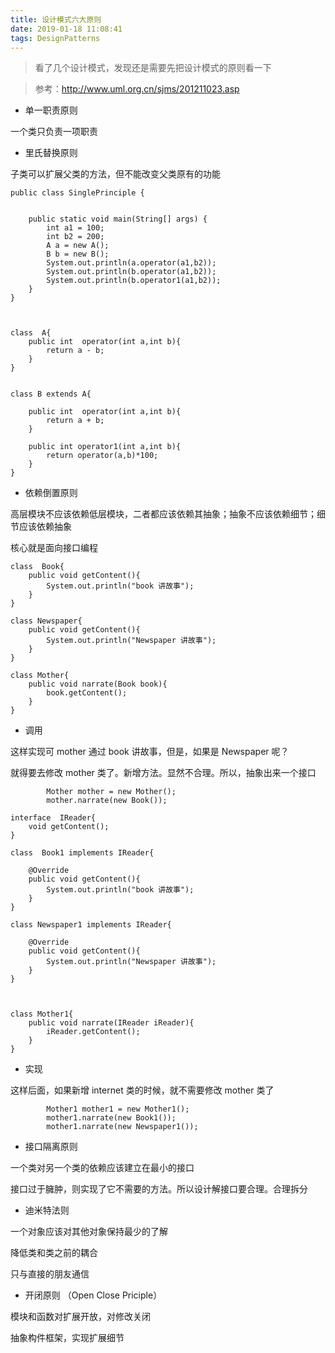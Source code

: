 ```yaml
---
title: 设计模式六大原则
date: 2019-01-18 11:08:41
tags: DesignPatterns
---
```


> 看了几个设计模式，发现还是需要先把设计模式的原则看一下


> 参考：http://www.uml.org.cn/sjms/201211023.asp

- 单一职责原则

一个类只负责一项职责


<!--more-->
- 里氏替换原则

子类可以扩展父类的方法，但不能改变父类原有的功能

```
public class SinglePrinciple {


    public static void main(String[] args) {
        int a1 = 100;
        int b2 = 200;
        A a = new A();
        B b = new B();
        System.out.println(a.operator(a1,b2));
        System.out.println(b.operator(a1,b2));
        System.out.println(b.operator1(a1,b2));
    }
}



class  A{
    public int  operator(int a,int b){
        return a - b;
    }
}


class B extends A{

    public int  operator(int a,int b){
        return a + b;
    }

    public int operator1(int a,int b){
        return operator(a,b)*100;
    }
}
```

- 依赖倒置原则

高层模块不应该依赖低层模块，二者都应该依赖其抽象；抽象不应该依赖细节；细节应该依赖抽象

核心就是面向接口编程


```
class  Book{
    public void getContent(){
        System.out.println("book 讲故事");
    }
}

class Newspaper{
    public void getContent(){
        System.out.println("Newspaper 讲故事");
    }
}

class Mother{
    public void narrate(Book book){
        book.getContent();
    }
}

```

- 调用

这样实现可  mother 通过 book 讲故事，但是，如果是 Newspaper 呢？

就得要去修改  mother 类了。新增方法。显然不合理。所以，抽象出来一个接口

```
        Mother mother = new Mother();
        mother.narrate(new Book());
```


```
interface  IReader{
    void getContent();
}

class  Book1 implements IReader{

    @Override
    public void getContent(){
        System.out.println("book 讲故事");
    }
}

class Newspaper1 implements IReader{

    @Override
    public void getContent(){
        System.out.println("Newspaper 讲故事");
    }
}



class Mother1{
    public void narrate(IReader iReader){
        iReader.getContent();
    }
}
```

- 实现

这样后面，如果新增 internet 类的时候，就不需要修改 mother 类了
```
        Mother1 mother1 = new Mother1();
        mother1.narrate(new Book1());
        mother1.narrate(new Newspaper1());
```
- 接口隔离原则

一个类对另一个类的依赖应该建立在最小的接口

接口过于臃肿，则实现了它不需要的方法。所以设计解接口要合理。合理拆分

- 迪米特法则

一个对象应该对其他对象保持最少的了解

降低类和类之前的耦合


只与直接的朋友通信

- 开闭原则 （Open Close Priciple）

模块和函数对扩展开放，对修改关闭


抽象构件框架，实现扩展细节